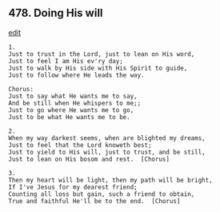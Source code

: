 
## 478.  Doing His will
[edit](https://docs.google.com/document/d/1ehrZvvAZCXWn1KeIHQILgSvdq2uXzM80/edit?mode=html)



    1.
    Just to trust in the Lord, just to lean on His word,
    Just to feel I am His ev'ry day;
    Just to walk by His side with His Spirit to guide,
    Just to follow where He leads the way.

    Chorus:
    Just to say what He wants me to say,
    And be still when He whispers to me;;
    Just to go where He wants me to go,
    Just to be what He wants me to be.

    2.
    When my way darkest seems, when are blighted my dreams,
    Just to feel that the Lord knoweth best;
    Just to yield to His will, just to trust, and be still,
    Just to lean on His bosom and rest.  [Chorus]

    3.
    Then my heart will be light, then my path will be bright,
    If I've Jesus for my dearest friend;
    Counting all loss but gain, such a friend to obtain,
    True and faithful He'll be to the end.  [Chorus]

